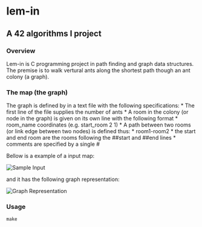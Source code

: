 # lem-in
## A 42 algorithms I project
### Overview
Lem-in is C programming project in path finding and graph data structures. The premise is to walk vertural ants along the shortest path though an ant colony (a graph).

### The map (the graph)
The graph is defined by in a text file with the following specifications:
    * The first line of the file supplies the number of ants
    * A room in the colony (or node in the graph) is given on its own line with the following format
        * room_name coordinates (e.g. start_room 2 1)
    * A path between two rooms (or link edge between two nodes) is defined thus:
        * room1-room2
    * the start and end room are the rooms following the ##start and ##end lines
    * comments are specified by a single #

Bellow is a example of a input map:

![Sample Input](http://oi63.tinypic.com/2zhjw3s.jpg)

and it has the following graph representation:

![Graph Representation](http://oi64.tinypic.com/352rxfn.jpg)

### Usage
```
make
```
